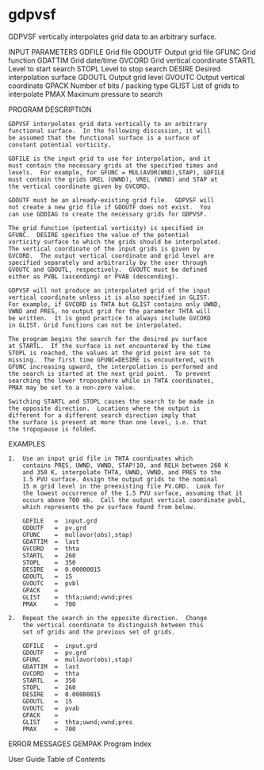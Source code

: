 gdpvsf
======

GDPVSF vertically interpolates grid data to an arbitrary surface.

INPUT PARAMETERS 
GDFILE	 Grid file
GDOUTF	 Output grid file
GFUNC	 Grid function
GDATTIM	 Grid date/time
GVCORD	 Grid vertical coordinate
STARTL	 Level to start search
STOPL	 Level to stop search
DESIRE	 Desired interpolation surface
GDOUTL	 Output grid level
GVOUTC	 Output vertical coordinate
GPACK	 Number of bits / packing type
GLIST	 List of grids to interpolate
PMAX	 Maximum pressure to search

PROGRAM DESCRIPTION 

    GDPVSF interpolates grid data vertically to an arbitrary 
    functional surface.  In the following discussion, it will
    be assumed that the functional surface is a surface of 
    constant potential vorticity.

    GDFILE is the input grid to use for interpolation, and it 
    must contain the necessary grids at the specified times and
    levels.  For example, for GFUNC = MUL(AVOR(WND),STAP), GDFILE
    must contain the grids UREL (UWND), VREL (VWND) and STAP at
    the vertical coordinate given by GVCORD.

    GDOUTF must be an already-existing grid file.  GDPVSF will 
    not create a new grid file if GDOUTF does not exist.  You 
    can use GDDIAG to create the necessary grids for GDPVSF.

    The grid function (potential vorticity) is specified in 
    GFUNC.  DESIRE specifies the value of the potential 
    vorticity surface to which the grids should be interpolated.
    The vertical coordinate of the input grids is given by 
    GVCORD.  The output vertical coordinate and grid level are
    specified separately and arbitrarily by the user through
    GVOUTC and GDOUTL, respectively.  GVOUTC must be defined 
    either as PVBL (ascending) or PVAB (descending).

    GDPVSF will not produce an interpolated grid of the input
    vertical coordinate unless it is also specified in GLIST.
    For example, if GVCORD is THTA but GLIST contains only UWND,
    VWND and PRES, no output grid for the parameter THTA will
    be written.  It is good practice to always include GVCORD
    in GLIST. Grid functions can not be interpolated.

    The program begins the search for the desired pv surface
    at STARTL.  If the surface is not encountered by the time
    STOPL is reached, the values at the grid point are set to
    missing.  The first time GFUNC=DESIRE is encountered, with 
    GFUNC increasing upward, the interpolation is performed and 
    the search is started at the next grid point.  To prevent 
    searching the lower troposphere while in THTA coordinates, 
    PMAX may be set to a non-zero value.

    Switching STARTL and STOPL causes the search to be made in 
    the opposite direction.  Locations where the output is 
    different for a different search direction imply that 
    the surface is present at more than one level, i.e. that 
    the tropopause is folded.

EXAMPLES 

    1.  Use an input grid file in THTA coordinates which 
        contains PRES, UWND, VWND, STAP!10, and RELH between 260 K
        and 350 K, interpolate THTA, UWND, VWND, and PRES to the 
        1.5 PVU surface. Assign the output grids to the nominal 
        15 m grid level in the preexisting file PV.GRD.  Look for 
        the lowest occurrence of the 1.5 PVU surface, assuming that it 
        occurs above 700 mb.  Call the output vertical coordinate pvbl,
        which represents the pv surface found from below.
                                                                                
        GDFILE   =  input.grd                            
        GDOUTF   =  pv.grd                         
        GFUNC    =  mul(avor(obs),stap)     
        GDATTIM  =  last             
        GVCORD   =  thta
        STARTL   =  260 
        STOPL    =  350 
        DESIRE   =  0.00000015
        GDOUTL   =  15 
        GVOUTC   =  pvbl
        GPACK    =      
        GLIST    =  thta;uwnd;vwnd;pres    
        PMAX     =  700

    2.  Repeat the search in the opposite direction.  Change
        the vertical coordinate to distinguish between this
        set of grids and the previous set of grids.

        GDFILE   =  input.grd                          
        GDOUTF   =  pv.grd                       
        GFUNC    =  mul(avor(obs),stap)   
        GDATTIM  =  last                                       
        GVCORD   =  thta                             
        STARTL   =  350 
        STOPL    =  260    
        DESIRE   =  0.00000015   
        GDOUTL   =  15    
        GVOUTC   =  pvab
        GPACK    =      
        GLIST    =  thta;uwnd;vwnd;pres    
        PMAX     =  700

ERROR MESSAGES 
GEMPAK Program Index

User Guide Table of Contents
